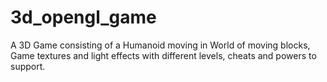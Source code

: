 3d_opengl_game
==============

A 3D Game consisting of a Humanoid moving in World of moving blocks, Game textures and light effects with different levels, cheats and powers to support.

